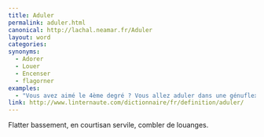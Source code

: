 ```yaml
---
title: Aduler
permalink: aduler.html
canonical: http://lachal.neamar.fr/Aduler
layout: word
categories:
synonyms:
  - Adorer
  - Louer
  - Encenser
  - flagorner
examples:
  - "Vous avez aimé le 4ème degré ? Vous allez aduler dans une génuflexion apostolique le 5ème…"
link: http://www.linternaute.com/dictionnaire/fr/definition/aduler/
---
```


Flatter bassement, en courtisan servile, combler de louanges.

